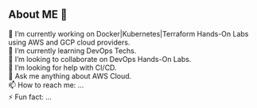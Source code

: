 About ME 👋
---------------------
🔭 I’m currently working on Docker|Kubernetes|Terraform Hands-On Labs using AWS and GCP cloud providers.<br>
🌱 I’m currently learning DevOps Techs.<br>
👯 I’m looking to collaborate on DevOps Hands-On Labs.<br>
🤔 I’m looking for help with CI/CD.<br>
💬 Ask me anything about AWS Cloud.<br>
📫 How to reach me: ...<br>
⚡ Fun fact: ...<br>

